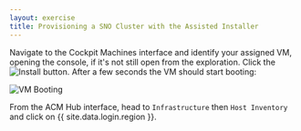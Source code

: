 ```yaml
---
layout: exercise
title: Provisioning a SNO Cluster with the Assisted Installer
---
```


Navigate to the Cockpit Machines interface and identify your assigned VM, opening the console, if it's not still open from the exploration. Click the ![Install](/assets/images/cockpit-vm-install.png?style=small "Install") button. After a few seconds the VM should start booting:

![VM Booting](/assets/images/cockpit-vm-booting.png?style=centered&style=border "VM Booting")

From the ACM Hub interface, head to `Infrastructure` then `Host Inventory` and click on {{ site.data.login.region }}.
